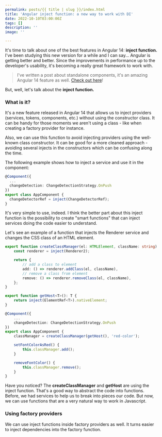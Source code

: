 ```yaml
---
permalink: posts/{{ title | slug }}/index.html
title: 'Angular inject function: a new way to work with DI'
date: 2022-10-10T03:00:00Z
tags: []
description: ''
image: ''

---
```

It's time to talk about one of the best features in Angular 14: **inject function.**  I've been studying this new version for a while and I can say... Angular is getting better and better. Since the improvements in performance up to the developer's usability, it's becoming a really great framework to work with.

> I've written a post about standalone components, it's an amazing Angular 14 feature as well. [Check out here](https://www.henriquecustodia.dev/posts/angular-standalone-components:-say-goodbye-to-ngmodules/)!

But, well, let's talk about the **inject function.**

### What is it?

It's a new feature released in Angular 14 that allows us to inject providers (services, tokens, components, etc.) without using the constructor class. It can be handy for those moments we aren't using a class - like when creating a factory provider for instance.

Also, we can use this function to avoid injecting providers using the well-known class constructor. It can be good for a more cleaned approach - avoiding several injects in the constructors which can be confusing along the time.

The following example shows how to inject a service and use it in the component:

```ts
@Component({
  ...
  changeDetection: ChangeDetectionStrategy.OnPush
})
export class AppComponent {
  changeDetectorRef = inject(ChangeDetectorRef);
}
```

It's very simple to use, indeed. I think the better part about this inject function is the possibility to create "smart functions" that can inject services doing the code easier to understand.

Let's see an example of a function that injects the Renderer service and changes the CSS class of an HTML element.

```ts
export function createClassManager(el: HTMLElement, className: string) {
    const renderer = inject(Renderer2);

    return {
        // add a class to element
        add: () => renderer.addClass(el, className),
        // remove a class from element
        remove: () => renderer.removeClass(el, className),
    };
}   

export function getHost<T>(): T {
	return inject(ElementRef<T>).nativeElement;
}
```

```ts
@Component({
  	...
  	changeDetection: ChangeDetectionStrategy.OnPush
})
export class AppComponent {
	classManager = createClassManager(getHost(), 'red-color');

  	setFontColorAsRed() {
    	this.classManager.add();
  	}

  	removeFontColor() {
    	this.classManager.remove();
  	}
}
```

Have you noticed? The **createClassManager** and **getHost** are using the inject function. That's a good way to abstract the code into functions. Before, we had services to help us to break into pieces our code. But now, we can use functions that are a very natural way to work in Javascript.

### Using factory providers

We can use inject functions inside factory providers as well. It turns easier to inject dependencies into the factory function.

```ts
 
```